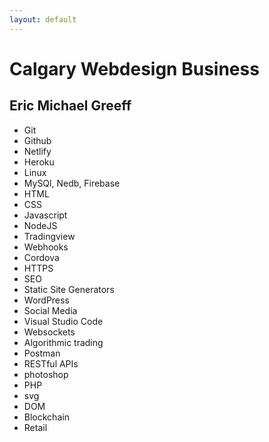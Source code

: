 ```yaml
---
layout: default
---
```


# Calgary Webdesign Business
## Eric Michael Greeff
*   Git 
*   Github
*   Netlify
*   Heroku
*   Linux
*   MySQl, Nedb, Firebase
*   HTML
*   CSS
*   Javascript
*   NodeJS
*   Tradingview
*   Webhooks
*   Cordova
*   HTTPS
*   SEO
*   Static Site Generators
*   WordPress
*   Social Media
*   Visual Studio Code
*   Websockets
*   Algorithmic trading
*   Postman
*   RESTful APIs
*   photoshop
*   PHP
*   svg
*   DOM
*   Blockchain
*   Retail

